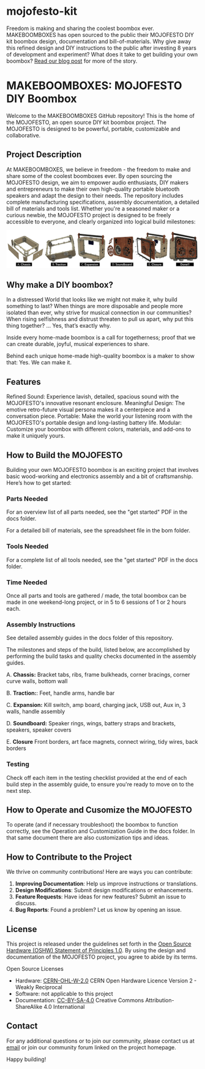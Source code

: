 # mojofesto-kit
Freedom is making and sharing the coolest boombox ever. MAKEBOOMBOXES has open sourced to the public their MOJOFESTO DIY kit boombox design, documentation and bill-of-materials. Why give away this refined design and DIY instructions to the public after investing 8 years of development and experiment? What does it take to get building your own boombox? [Read our blog post](https://makeboomboxes.com/blogs/news/we-open-sourced-our-boombox-design) for more of the story.



# MAKEBOOMBOXES: MOJOFESTO DIY Boombox

Welcome to the MAKEBOOMBOXES GitHub repository! This is the home of the MOJOFESTO, an open source DIY kit boombox project. The MOJOFESTO is designed to be powerful, portable, customizable and collaborative. 

## Project Description

At MAKEBOOMBOXES, we believe in freedom - the freedom to make and share some of the coolest boomboxes ever. By open sourcing the MOJOFESTO design, we aim to empower audio enthusiasts, DIY makers and entrepreneurs to make their own high-quality portable bluetooth speakers and adapt the design to their needs. The repository includes complete manufacturing specifications, assembly documentation, a detailed bill of materials and tools list. Whether you're a seasoned maker or a curious newbie, the MOJOFESTO project is designed to be freely accessible to everyone, and clearly organized into logical build milestones:

![Milestones of the build project](images/milestones-horizonal-filmstrip.jpg)

## Why make a DIY boombox?

In a distressed World that looks like we might not make it, why build something to last? When things are more disposable and people more isolated than ever, why strive for musical connection in our communities? When rising selfishness and distrust threaten to pull us apart, why put this thing together? … Yes, that’s exactly why. 

Inside every home-made boombox is a call for togetherness; proof that we can create durable, joyful, musical experiences to share. 

Behind each unique home-made high-quality boombox is a maker to show that: Yes. We can make it.

## Features
Refined Sound: Experience lavish, detailed, spacious sound with the MOJOFESTO's innovative resonant enclosure.
Meaningful Design: The emotive retro-future visual persona makes it a centerpiece and a conversation piece.
Portable: Make the world your listening room with the MOJOFESTO's portable design and long-lasting battery life.
Modular: Customize your boombox with different colors, materials, and add-ons to make it uniquely yours.

## How to Build the MOJOFESTO

Building your own MOJOFESTO boombox is an exciting project that involves basic wood-working and electronics assembly and a bit of craftsmanship. Here’s how to get started:

### Parts Needed

For an overview list of all parts needed, see the "get started" PDF in the docs folder.

For a detailed bill of materials, see the spreadsheet file in the bom folder.

### Tools Needed

For a complete list of all tools needed, see the "get started" PDF in the docs folder.

### Time Needed

Once all parts and tools are gathered / made, the total boombox can be made in one weekend-long project, or in 5 to 6 sessions of 1 or 2 hours each. 

### Assembly Instructions

See detailed assembly guides in the docs folder of this repository. 

The milestones and steps of the build, listed below, are accomplished by performing the build tasks and quality checks documented in the assembly guides.

A. **Chassis:** Bracket tabs, ribs, frame bulkheads, corner bracings, corner curve walls, bottom wall

B. **Traction:**: Feet, handle arms, handle bar

C. **Expansion:** Kill switch, amp board, charging jack, USB  out, Aux in, 3 walls, handle assembly 

D. **Soundboard:** Speaker rings, wings, battery straps and brackets, speakers, speaker covers

E. **Closure** Front borders, art face magnets, connect wiring, tidy wires, back borders

### Testing

Check off each item in the testing checklist provided at the end of each build step in the assembly guide, to ensure you're ready to move on to the next step.

## How to Operate and Cusomize the MOJOFESTO

To operate (and if necessary troubleshoot) the boombox to function correctly, see the Operation and Customization Guide in the docs folder. In that same document there are also customization tips and ideas.

## How to Contribute to the Project

We thrive on community contributions! Here are ways you can contribute:

1. **Improving Documentation**: Help us improve instructions or translations.
2. **Design Modifications**: Submit design modifications or enhancements.
3. **Feature Requests**: Have ideas for new features? Submit an issue to discuss.
4. **Bug Reports**: Found a problem? Let us know by opening an issue.

## License

This project is released under the guidelines set forth in the [Open Source Hardware (OSHW) Statement of Principles 1.0](https://www.oshwa.org/definition/). By using the design and documentation of the MOJOFESTO project, you agree to abide by its terms.

Open Source Licenses

- Hardware: [CERN-OHL-W-2.0](CERN-OHL-W-2.0.md) CERN Open Hardware Licence Version 2 - Weakly Reciprocal
- Software: not applicable to this project
- Documentation: [CC-BY-SA-4.0](CC-BY-SA-4.0.md) Creative Commons Attribution-ShareAlike 4.0 International

## Contact

For any additional questions or to join our community, please contact us at [email](mailto:gitadmin@makeboomboxes.org) or join our community forum linked on the project homepage.

Happy building!
